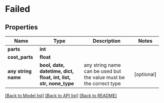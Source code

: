 # Failed


## Properties
Name | Type | Description | Notes
------------ | ------------- | ------------- | -------------
**parts** | **int** |  | 
**cost_parts** | **float** |  | 
**any string name** | **bool, date, datetime, dict, float, int, list, str, none_type** | any string name can be used but the value must be the correct type | [optional]

[[Back to Model list]](../../README.md#models) [[Back to API list]](../../README.md#available-methods) [[Back to README]](../../README.md)


